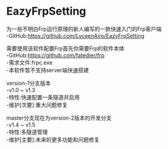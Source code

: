 # EazyFrpSetting
为一些不明白Frp运行原理的新人编写的一款快速入门的Frp客户端  
-GitHub:https://github.com/LyceenAiro/EazyFrpSetting
  
需要使用该软件配置Frp首先你需要Frp的软件本体  
-GitHub:https://github.com/fatedier/frp  
-需求文件:frpc.exe  
-本软件暂不支持server端快速搭建  
  
version-1分支版本  
-v1.0 ~ v1.3  
-特性:快速配置一条隧道并启用  
-维护[次要]:重大问题修复  
  
master分支现在为version-2版本的开发分支  
-v1.4 ~ v1.5  
-特性:多隧道管理  
-维护[主要]:未来的更多功能和问题修复  
